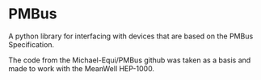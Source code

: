 # PMBus
A python library for interfacing with devices that are based on the PMBus Specification.

The code from the Michael-Equi/PMBus github was taken as a basis and made to work with the MeanWell HEP-1000.
